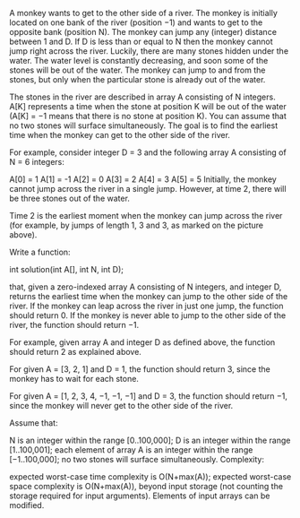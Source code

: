 A monkey wants to get to the other side of a river. The monkey is initially located on one bank of the river (position −1) and wants to get to the opposite bank (position N). The monkey can jump any (integer) distance between 1 and D. If D is less than or equal to N then the monkey cannot jump right across the river. Luckily, there are many stones hidden under the water. The water level is constantly decreasing, and soon some of the stones will be out of the water. The monkey can jump to and from the stones, but only when the particular stone is already out of the water.

The stones in the river are described in array A consisting of N integers. A[K] represents a time when the stone at position K will be out of the water (A[K] = −1 means that there is no stone at position K). You can assume that no two stones will surface simultaneously. The goal is to find the earliest time when the monkey can get to the other side of the river.

For example, consider integer D = 3 and the following array A consisting of N = 6 integers:

  A[0] = 1
  A[1] = -1
  A[2] = 0
  A[3] = 2
  A[4] = 3
  A[5] = 5
Initially, the monkey cannot jump across the river in a single jump. However, at time 2, there will be three stones out of the water.



Time 2 is the earliest moment when the monkey can jump across the river (for example, by jumps of length 1, 3 and 3, as marked on the picture above).

Write a function:

int solution(int A[], int N, int D);

that, given a zero-indexed array A consisting of N integers, and integer D, returns the earliest time when the monkey can jump to the other side of the river. If the monkey can leap across the river in just one jump, the function should return 0. If the monkey is never able to jump to the other side of the river, the function should return −1.

For example, given array A and integer D as defined above, the function should return 2 as explained above.

For given A = [3, 2, 1] and D = 1, the function should return 3, since the monkey has to wait for each stone.

For given A = [1, 2, 3, 4, −1, −1, −1] and D = 3, the function should return −1, since the monkey will never get to the other side of the river.

Assume that:

N is an integer within the range [0..100,000];
D is an integer within the range [1..100,001];
each element of array A is an integer within the range [−1..100,000];
no two stones will surface simultaneously.
Complexity:

expected worst-case time complexity is O(N+max(A));
expected worst-case space complexity is O(N+max(A)), beyond input storage (not counting the storage required for input arguments).
Elements of input arrays can be modified.